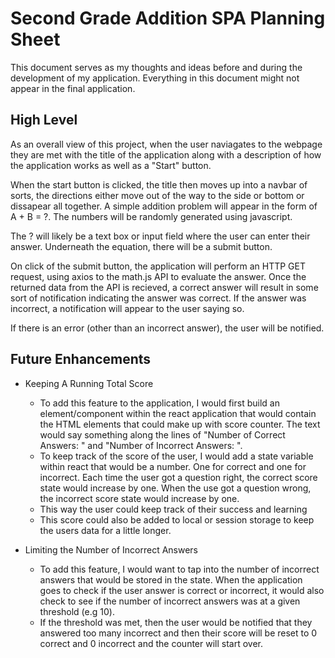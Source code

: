 # Second Grade Addition SPA Planning Sheet

This document serves as my thoughts and ideas before and during the development of my application. Everything in this document might not appear in the final application.

## High Level

As an overall view of this project, when the user naviagates to the webpage they are met with the title of the application along with a description of how the application works as well as a "Start" button.

When the start button is clicked, the title then moves up into a navbar of sorts, the directions either move out of the way to the side or bottom or dissapear all together. A simple addition problem will appear in the form of A + B = ?. The numbers will be randomly generated using javascript.

 The ? will likely be a text box or input field where the user can enter their answer. Underneath the equation, there will be a submit button. 
 
 On click of the submit button, the application will perform an HTTP GET request, using axios to the math.js API to evaluate the answer. Once the returned data from the API is recieved, a correct answer will result in some sort of notification indicating the answer was correct. If the answer was incorrect, a notification will appear to the user saying so.

 If there is an error (other than an incorrect answer), the user will be notified.

 ## Future Enhancements 

 * Keeping A Running Total Score
    * To add this feature to the application, I would first build an element/component within the react application that would contain the HTML elements that could make up with score counter. The text would say something along the lines of "Number of Correct Answers: " and "Number of Incorrect Answers: ".
    * To keep track of the score of the user, I would add a state variable within react that would be a number. One for correct and one for incorrect. Each time the user got a question right, the correct score state would increase by one. When the use got a question wrong, the incorrect score state would increase by one.
    * This way the user could keep track of their success and learning
    * This score could also be added to local or session storage to keep the users data for a little longer. 

* Limiting the Number of Incorrect Answers
    * To add this feature, I would want to tap into the number of incorrect answers that would be stored in the state. When the application goes to check if the user answer is correct or incorrect, it would also check to see if the number of incorrect answers was at a given threshold (e.g 10).
    * If the threshold was met, then the user would be notified that they answered too many incorrect and then their score will be reset to 0 correct and 0 incorrect and the counter will start over.
